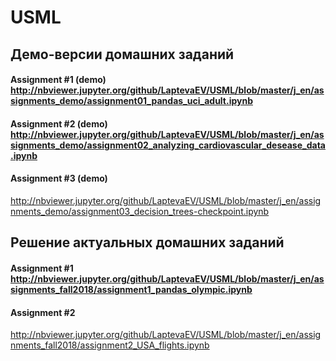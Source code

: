# USML
## Демо-версии домашних заданий
#### Assignment #1 (demo) http://nbviewer.jupyter.org/github/LaptevaEV/USML/blob/master/j_en/assignments_demo/assignment01_pandas_uci_adult.ipynb
#### Assignment #2 (demo) http://nbviewer.jupyter.org/github/LaptevaEV/USML/blob/master/j_en/assignments_demo/assignment02_analyzing_cardiovascular_desease_data.ipynb
#### Assignment #3 (demo) 
http://nbviewer.jupyter.org/github/LaptevaEV/USML/blob/master/j_en/assignments_demo/assignment03_decision_trees-checkpoint.ipynb

## Решение актуальных домашних заданий
#### Assignment #1 http://nbviewer.jupyter.org/github/LaptevaEV/USML/blob/master/j_en/assignments_fall2018/assignment1_pandas_olympic.ipynb
#### Assignment #2
http://nbviewer.jupyter.org/github/LaptevaEV/USML/blob/master/j_en/assignments_fall2018/assignment2_USA_flights.ipynb

